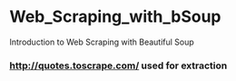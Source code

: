 # Web_Scraping_with_bSoup
Introduction to Web Scraping with Beautiful Soup

### http://quotes.toscrape.com/ used for extraction
